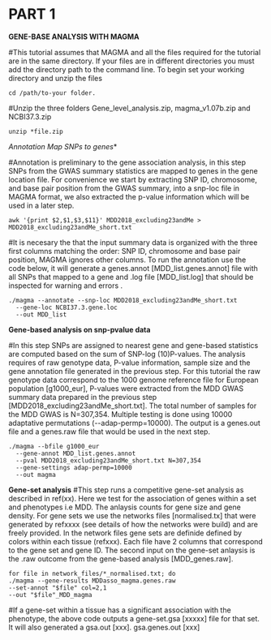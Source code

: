 # PART 1

**GENE-BASE ANALYSIS WITH MAGMA**

#This tutorial assumes that MAGMA and all the files required for the tutorial are in the same directory. If your files are in different directories you must add the directory path to the command line. To begin set your working directory and unzip the files

    cd /path/to-your folder.

#Unzip the three folders Gene_level_analysis.zip, magma_v1.07b.zip and NCBI37.3.zip
  
    unzip *file.zip 

**Annotation* Map SNPs to genes**

#Annotation is preliminary to the gene association analysis, in this step SNPs from the GWAS summary statistics are mapped to genes in the gene location file. For convenience we start by extracting SNP ID, chromosome, and base pair position from the GWAS summary, into a snp-loc file in MAGMA format, we also extracted the p-value information which will be used in a later step.
  
    awk '{print $2,$1,$3,$11}' MDD2018_excluding23andMe > MDD2018_excluding23andMe_short.txt

#It is necesary the that the input summary data is organized with the three first columns matching the order: SNP ID, chromosome and base pair position, MAGMA ignores other columns. To run the annotation use the code below, it will generate a genes.annot [MDD_list.genes.annot] file with all SNPs that mapped to a gene and .log file [MDD_list.log] that should be inspected for warning and errors . 

    ./magma --annotate --snp-loc MDD2018_excluding23andMe_short.txt 
      --gene-loc NCBI37.3.gene.loc 
      --out MDD_list
    
**Gene-based analysis on snp-pvalue data**

#In this step SNPs are assigned to nearest gene and gene-based statistics are computed based on the sum of SNP-log (10)P-values. 
The analysis requires of raw genotype data, P-value information, sample size and the gene annotation file generated in the previous step. For this tutorial the raw genotype data correspond to the 1000 genome reference file for European population [g1000_eur], P-values were extracted from the MDD GWAS summary data prepared in the previous step [MDD2018_excluding23andMe_short.txt]. The total number of samples for the MDD GWAS is N=307,354. Multiple testing is done using 10000 adaptative permutations (--adap-permp=10000). The output is a genes.out file and a genes.raw file that would be used in the next step.

    ./magma --bfile g1000_eur  
      --gene-annot MDD_list.genes.annot 
      --pval MDD2018_excluding23andMe_short.txt N=307,354  
      --gene-settings adap-permp=10000 
      --out magma
    
   **Gene-set analysis**
#This step runs a competitive gene-set analysis as described in ref(xx). Here we test for the association of genes within a set and phenotypes i.e MDD. The anlaysis counts for gene size and gene density. For gene sets we use the networks files [normalised.tx] that were generated by refxxxx (see details of how the networks were build) and are freely provided. In the network files gene sets are definide defined by colors within each tissue (refxxx). Each file have 2 columns that correspond to the gene set and gene ID. The second input on the gene-set anlaysis is the .raw outcome from the gene-based analysis [MDD_genes.raw]. 

    for file in network_files/*_normalised.txt; do 
    ./magma --gene-results MDDasso_magma.genes.raw 
    --set-annot "$file" col=2,1 
    --out "$file"_MDD_magma
  
#If a gene-set within a tissue has a significant association with the phenotype, the above code outputs a gene-set.gsa [xxxxx] file for that set. It will also generated a gsa.out [xxx]. gsa.genes.out [xxx]
